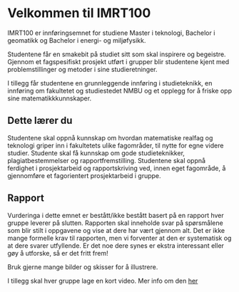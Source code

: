 # Velkommen til IMRT100

IMRT100 er innføringsemnet for studiene Master i teknologi, Bachelor i geomatikk og Bachelor i energi- og miljøfysikk.

Studentene får en smakebit på studiet sitt som skal inspirere og begeistre. Gjennom et fagspesifiskt prosjekt utført i grupper blir studentene kjent med problemstillinger og metoder i sine studieretninger.

I tillegg får studentene en grunnleggende innføring i studieteknikk, en innføring om fakultetet og studiestedet NMBU og et opplegg for å friske opp sine matematikkkunnskaper.


## Dette lærer du

Studentene skal oppnå kunnskap om hvordan matematiske realfag og teknologi griper inn i fakultetets ulike fagområder, til nytte for egne videre studier. Studente skal få kunnskap om gode studieteknikker, plagiatbestemmelser og rapportfremstilling. Studentene skal oppnå ferdighet i prosjektarbeid og rapportskriving ved, innen eget fagområde, å gjennomføre et fagorientert prosjektarbeid i gruppe.


## Rapport

Vurderinga i dette emnet er bestått/ikke bestått basert på en rapport hver gruppe leverer på slutten. Rapporten skal inneholde svar på spørsmålene som blir stilt i oppgavene og vise at dere har vært gjennom alt. Det er ikke mange formelle krav til rapporten, men vi forventer at den er systematisk og at dere svarer utfyllende. Er det noe dere synes er ekstra interessant eller gøy å utforske, så er det fritt frem!

Bruk gjerne mange bilder og skisser for å illustrere.

I tillegg skal hver gruppe lage en kort video. Mer info om den [her](oppgaver/video_intro.md)

```{tableofcontents}
```
